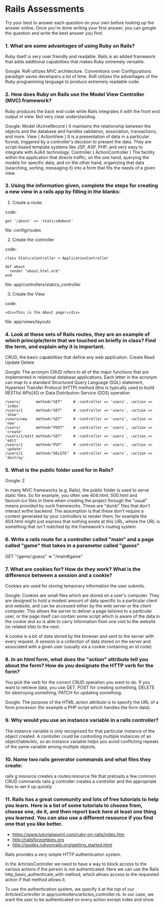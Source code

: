 # Rails Assessments

Try your best to answer each question on your own before looking up the answer online. Once you're done writing your first answer, you can google the question and write the best answer you find.

### 1. What are some advantages of using Ruby on Rails?
Ruby itself is very user friendly and readable. Rails is an added framework that adds additional 
capabilities that makes Ruby extremely versatile.

Google: RoR utilizes MVC architecture. Conventions over Configurations paradigm saves developers 
a lot of time. RoR utilizes the advantages of the Ruby programming language to produce extremely 
readable code.
### 2. How does Ruby on Rails use the Model View Controller (MVC) framework?
Ruby produces the back end code while Rails integrates it with the front end output in view. Not very clear
understanding.

Google: 
Model (ActiveRecord )
It maintains the relationship between the objects and the database and handles validation, association, 
transactions, and more.
View ( ActionView )
It is a presentation of data in a particular format, triggered by a controller's decision to present the
data. They are script-based template systems like JSP, ASP, PHP, and very easy to integrate with AJAX 
technology.
Controller ( ActionController )
The facility within the application that directs traffic, on the one hand, querying the models for 
specific data, and on the other hand, organizing that data (searching, sorting, messaging it) into a 
form that fits the needs of a given view.

### 3. Using the information given, complete the steps for creating a new view in a rails app by filling in the blanks:

  1. Create a route: 
  
  code: 
  ```
  get '/about' => 'statics#about' 
  ```
  file: config/routes
  
  2. Create the controller
  
  code: 
  ```
  class StaticsController < ApplicationController
  
  def about 
    render "about.html.erb"
  end
  ```
  
  file: app/controllers/statics_controller
  
  3. Create the View
  
  code: 
  
  ```
  <div>This is the About page!</div>
  ```
  
  file: app/views/layouts
  
  
### 4. Look at these sets of Rails routes, they are an example of which principle/term that we touched on briefly in class? Find the term, and explain why it is important.

CRUD, the basic capabilities that define any web application.
Create
Read
Update
Delete

Google: The acronym CRUD refers to all of the major functions that are implemented in relational database
applications. Each letter in the acronym can map to a standard Structured Query Language (SQL) statement,
Hypertext Transfer Protocol (HTTP) method (this is typically used to build RESTful APIs[4]) or Data 
Distribution Service (DDS) operation
```
/users/       method="GET"     # :controller => 'users', :action => 'index'
/users/1      method="GET"     # :controller => 'users', :action => 'show'
/users/new    method="GET"     # :controller => 'users', :action => 'new'
/users/       method="POST"    # :controller => 'users', :action => 'create'
/users/1/edit method="GET"     # :controller => 'users', :action => 'edit'
/users/1      method="PUT"     # :controller => 'users', :action => 'update'
/users/1      method="DELETE"  # :controller => 'users', :action => 'destroy'
```

### 5. What is the public folder used for in Rails?
Google: 2

In many MVC frameworks (e.g. Rails), the public folder is used to serve static files. So for example, 
you often see 404.html, 500.html and favicon.ico files in there when creating the project through the 
"usual" means provided by such frameworks. These are "dumb" files that don't interact w/the backend. 
The assumption is that these don't require a context generated by your controllers to render them; 
for example the 404.html might just express that nothing exists at this URL, where the URL is something
that isn't matched by the framework's routing system.

### 6. Write a rails route for a controller called "main" and a page called "game" that takes in a parameter called "guess"
GET "/game/:guess" => "/main#game"

### 7. What are cookies for? How do they work? What is the difference between a session and a cookie?
Cookies are used for storing temporary information the user submits.

Google:
Cookies are small files which are stored on a user's computer. They are designed to hold a modest amount
of data specific to a particular client and website, and can be accessed either by the web server or the
client computer. This allows the server to deliver a page tailored to a particular user, or the page 
itself can contain some script which is aware of the data in the cookie and so is able to carry 
information from one visit to the website (or related site) to the next.

A cookie is a bit of data stored by the browser and sent to the server with every request.
A session is a collection of data stored on the server and associated with a given user 
(usually via a cookie containing an id code)
### 8. In an html form, what does the "action" attribute tell you about the form?  How do you designate the HTTP verb for the form?
You pick the verb for the correct CRUD operation you want to do. If you want to retrieve data, you
use GET, POST for creating something, DELETE for destroying something, PATCH for updating something.

Google:
The purpose of the HTML action attribute is to specify the URL of a form processor (for example 
a PHP script which handles the form data).

### 9. Why would you use an instance variable in a rails controller?
The instance variable is only recognized for that particular instance of the object created.
A controller could be controlling multiple instances of an object/table/etc, so an instance variable
helps you avoid conflicting repeats of the same variable among multiple objects.

### 10. Name two rails generator commands and what files they create:
rails g resource creates a routes:resource file that preloads a few common CRUD commands
rails g controller creates a controller and the appropriate files to set it up quickly

### 11. Rails has a great community and lots of free tutorials to help you learn. Here is a list of some tutorials to choose from, choose one, do it, and then report back here at least one thing you learned. You can also use a different resource if you find one that you like better. 

- https://www.tutorialspoint.com/ruby-on-rails/index.htm
- http://railsforzombies.org
- http://guides.rubyonrails.org/getting_started.html

Rails provides a very simple HTTP authentication system.

In the ArticlesController we need to have a way to block access to the various actions if the person 
is not authenticated. Here we can use the Rails http_basic_authenticate_with method, which allows 
access to the requested action if that method allows it.

To use the authentication system, we specify it at the top of our ArticlesController in 
app/controllers/articles_controller.rb. In our case, we want the user to be authenticated on every 
action except index and show